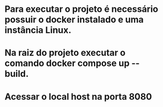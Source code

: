 # Para executar o projeto é necessário possuir o docker instalado e uma instância Linux.
# Na raiz do projeto executar o comando docker compose up --build.
# Acessar o local host na porta 8080
